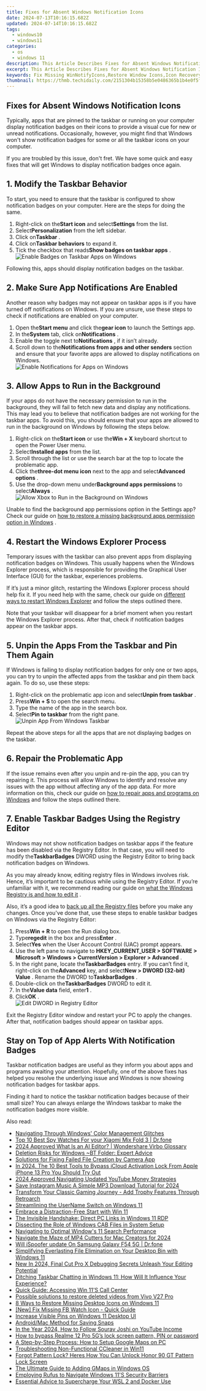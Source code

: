 ```yaml
---
title: Fixes for Absent Windows Notification Icons
date: 2024-07-13T10:16:15.682Z
updated: 2024-07-14T10:16:15.682Z
tags:
  - windows10
  - windows11
categories:
  - os
  - windows 11
description: This Article Describes Fixes for Absent Windows Notification Icons
excerpt: This Article Describes Fixes for Absent Windows Notification Icons
keywords: Fix Missing WinNotifyIcons,Restore Window Icons,Icon Recovery Tool,NotifyIcon Repair,Reinstall WinNotification,Clear Notification Icons,Icon Update Solution
thumbnail: https://thmb.techidaily.com/2151304b15358b5e0486365b1b4e0f5fc2185a4452deb2b08eaf2b9d1e47c0a1.jpg
---
```


## Fixes for Absent Windows Notification Icons

 Typically, apps that are pinned to the taskbar or running on your computer display notification badges on their icons to provide a visual cue for new or unread notifications. Occasionally, however, you might find that Windows won't show notification badges for some or all the taskbar icons on your computer.

 If you are troubled by this issue, don't fret. We have some quick and easy fixes that will get Windows to display notification badges once again.

## 1\. Modify the Taskbar Behavior

 To start, you need to ensure that the taskbar is configured to show notification badges on your computer. Here are the steps for doing the same.

1. Right-click on the**Start icon** and select**Settings** from the list.
2. Select**Personalization** from the left sidebar.
3. Click on**Taskbar** .
4. Click on**Taskbar behaviors** to expand it.
5. Tick the checkbox that reads**Show badges on taskbar apps** .  
![Enable Badges on Taskbar Apps on Windows](https://static1.makeuseofimages.com/wordpress/wp-content/uploads/2023/04/enable-badges-on-taskbar-apps-on-windows.jpg)

 Following this, apps should display notification badges on the taskbar.

## 2\. Make Sure App Notifications Are Enabled

 Another reason why badges may not appear on taskbar apps is if you have turned off notifications on Windows. If you are unsure, use these steps to check if notifications are enabled on your computer.

1. Open the**Start menu** and click the**gear icon** to launch the Settings app.
2. In the**System** tab, click on**Notifications** .
3. Enable the toggle next to**Notifications** , if it isn’t already.
4. Scroll down to the**Notifications from apps and other senders** section and ensure that your favorite apps are allowed to display notifications on Windows.  
![Enable Notifications for Apps on Windows](https://static1.makeuseofimages.com/wordpress/wp-content/uploads/2023/04/enable-notifications-for-apps-on-windows.jpg)

## 3\. Allow Apps to Run in the Background

 If your apps do not have the necessary permission to run in the background, they will fail to fetch new data and display any notifications. This may lead you to believe that notification badges are not working for the taskbar apps. To avoid this, you should ensure that your apps are allowed to run in the background on Windows by following the steps below.

1. Right-click on the**Start icon** or use the**Win + X** keyboard shortcut to open the Power User menu.
2. Select**Installed apps** from the list.
3. Scroll through the list or use the search bar at the top to locate the problematic app.
4. Click the**three-dot menu icon** next to the app and select**Advanced options** .
5. Use the drop-down menu under**Background apps permissions** to select**Always** .  
![Allow Xbox to Run in the Background on Windows](https://static1.makeuseofimages.com/wordpress/wp-content/uploads/2023/04/allow-xbox-to-run-in-the-background-on-windows.jpg)

 Unable to find the background app permissions option in the Settings app? Check our guide on [how to restore a missing background apps permission option in Windows](https://www.makeuseof.com/windows-11-restore-background-apps-permissions/) .

## 4\. Restart the Windows Explorer Process

 Temporary issues with the taskbar can also prevent apps from displaying notification badges on Windows. This usually happens when the Windows Explorer process, which is responsible for providing the Graphical User Interface (GUI) for the taskbar, experiences problems.

 If it’s just a minor glitch, restarting the Windows Explorer process should help fix it. If you need help with the same, check our guide on [different ways to restart Windows Explorer](https://www.makeuseof.com/ways-to-restart-file-explorer-windows-10/) and follow the steps outlined there.

 Note that your taskbar will disappear for a brief moment when you restart the Windows Explorer process. After that, check if notification badges appear on the taskbar apps.

## 5\. Unpin the Apps From the Taskbar and Pin Them Again

 If Windows is failing to display notification badges for only one or two apps, you can try to unpin the affected apps from the taskbar and pin them back again. To do so, use these steps:

1. Right-click on the problematic app icon and select**Unpin from taskbar** .
2. Press**Win + S** to open the search menu.
3. Type the name of the app in the search box.
4. Select**Pin to taskbar** from the right pane.  
![Unpin App From Windows Taskbar](https://static1.makeuseofimages.com/wordpress/wp-content/uploads/2023/04/unpin-app-from-windows-taskbar.jpg)

 Repeat the above steps for all the apps that are not displaying badges on the taskbar.

## 6\. Repair the Problematic App

 If the issue remains even after you unpin and re-pin the app, you can try repairing it. This process will allow Windows to identify and resolve any issues with the app without affecting any of the app data. For more information on this, check our guide on [how to repair apps and programs on Windows](https://www.makeuseof.com/windows-repair-apps-programs/) and follow the steps outlined there.

## 7\. Enable Taskbar Badges Using the Registry Editor

 Windows may not show notification badges on taskbar apps if the feature has been disabled via the Registry Editor. In that case, you will need to modify the**TaskbarBadges** DWORD using the Registry Editor to bring back notification badges on Windows.

 As you may already know, editing registry files in Windows involves risk. Hence, it’s important to be cautious while using the Registry Editor. If you’re unfamiliar with it, we recommend reading our guide on [what the Windows Registry is and how to edit it](https://www.makeuseof.com/tag/what-is-the-windows-registry-editor-and-how-do-i-use-it-makeuseof-explains/) .

 Also, it’s a good idea to [back up all the Registry files](https://www.makeuseof.com/tag/backup-restore-windows-registry/) before you make any changes. Once you've done that, use these steps to enable taskbar badges on Windows via the Registry Editor:

1. Press**Win + R** to open the Run dialog box.
2. Type**regedit** in the box and press**Enter** .
3. Select**Yes** when the User Account Control (UAC) prompt appears.
4. Use the left pane to navigate to **HKEY\_CURRENT\_USER > SOFTWARE > Microsoft > Windows > CurrentVersion > Explorer > Advanced** .
5. In the right pane, locate the**TaskbarBadges** entry. If you can’t find it, right-click on the**Advanced** key, and select**New > DWORD (32-bit) Value** . Rename the DWORD to**TaskbarBadges** .
6. Double-click on the**TaskbarBadges** DWORD to edit it.
7. In the**Value data** field, enter**1** .
8. Click**OK** .  
![Edit DWORD in Registry Editor](https://static1.makeuseofimages.com/wordpress/wp-content/uploads/2023/04/edit-dword-in-registry-editor.jpg)

 Exit the Registry Editor window and restart your PC to apply the changes. After that, notification badges should appear on taskbar apps.

## Stay on Top of App Alerts With Notification Badges

 Taskbar notification badges are useful as they inform you about apps and programs awaiting your attention. Hopefully, one of the above fixes has helped you resolve the underlying issue and Windows is now showing notification badges for taskbar apps.

 Finding it hard to notice the taskbar notification badges because of their small size? You can always enlarge the Windows taskbar to make the notification badges more visible.


<ins class="adsbygoogle"
     style="display:block"
     data-ad-format="autorelaxed"
     data-ad-client="ca-pub-7571918770474297"
     data-ad-slot="1223367746"></ins>



<ins class="adsbygoogle"
     style="display:block"
     data-ad-client="ca-pub-7571918770474297"
     data-ad-slot="8358498916"
     data-ad-format="auto"
     data-full-width-responsive="true"></ins>



<span class="atpl-alsoreadstyle">Also read:</span>
<div><ul>
<li><a href="https://win11.techidaily.com/navigating-through-windows-color-management-glitches/"><u>Navigating Through Windows' Color Management Glitches</u></a></li>
<li><a href="https://android-location-track.techidaily.com/top-10-best-spy-watches-for-your-xiaomi-mix-fold-3-drfone-by-drfone-virtual-android/"><u>Top 10 Best Spy Watches For your Xiaomi Mix Fold 3 | Dr.fone</u></a></li>
<li><a href="https://ai-voice-clone.techidaily.com/2024-approved-what-is-an-ai-editor-wondershare-virbo-glossary/"><u>2024 Approved What Is an AI Editor? | Wondershare Virbo Glossary</u></a></li>
<li><a href="https://win11.techidaily.com/deletion-risks-for-windows-bt-folder-expert-advice/"><u>Deletion Risks for Windows ~BT Folder: Expert Advice</u></a></li>
<li><a href="https://win11.techidaily.com/solutions-for-fixing-failed-file-creation-by-camera-app/"><u>Solutions for Fixing Failed File Creation by Camera App</u></a></li>
<li><a href="https://activate-lock.techidaily.com/in-2024-the-10-best-tools-to-bypass-icloud-activation-lock-from-apple-iphone-13-pro-you-should-try-out-by-drfone-ios/"><u>In 2024, The 10 Best Tools to Bypass iCloud Activation Lock From Apple iPhone 13 Pro You Should Try Out</u></a></li>
<li><a href="https://youtube-zero.techidaily.com/approved-navigating-updated-youtube-money-strategies/"><u>2024 Approved  Navigating Updated YouTube Money Strategies</u></a></li>
<li><a href="https://video-creation-software.techidaily.com/save-instagram-music-a-simple-mp3-download-tutorial-for-2024/"><u>Save Instagram Music A Simple MP3 Download Tutorial for 2024</u></a></li>
<li><a href="https://win11.techidaily.com/transform-your-classic-gaming-journey-add-trophy-features-through-retroarch/"><u>Transform Your Classic Gaming Journey - Add Trophy Features Through Retroarch</u></a></li>
<li><a href="https://win11.techidaily.com/streamlining-the-username-switch-on-windows-11/"><u>Streamlining the UserName Switch on Windows 11</u></a></li>
<li><a href="https://win11.techidaily.com/embrace-a-distraction-free-start-with-win-11/"><u>Embrace a Distraction-Free Start with Win 11</u></a></li>
<li><a href="https://win11.techidaily.com/the-invisible-handshake-direct-pc-links-in-windows-11-rdp/"><u>The Invisible Handshake: Direct PC Links in Windows 11 RDP</u></a></li>
<li><a href="https://win11.techidaily.com/dissecting-the-role-of-windows-cab-files-in-system-setup/"><u>Dissecting the Role of Windows CAB Files in System Setup</u></a></li>
<li><a href="https://win11.techidaily.com/navigating-to-optimal-windows-11-search-performance/"><u>Navigating to Optimal Window's 11 Search Performance</u></a></li>
<li><a href="https://youtube-stream.techidaily.com/navigate-the-maze-of-mp4-cutters-for-mac-creators-for-2024/"><u>Navigate the Maze of MP4 Cutters for Mac Creators for 2024</u></a></li>
<li><a href="https://fake-location.techidaily.com/will-ispoofer-update-on-samsung-galaxy-f54-5g-drfone-by-drfone-virtual-android/"><u>Will iSpoofer update On Samsung Galaxy F54 5G | Dr.fone</u></a></li>
<li><a href="https://win11.techidaily.com/simplifying-everlasting-file-elimination-on-your-desktop-bin-with-windows-11/"><u>Simplifying Everlasting File Elimination on Your Desktop Bin with Windows 11</u></a></li>
<li><a href="https://video-ai-editor.techidaily.com/new-in-2024-final-cut-pro-x-debugging-secrets-unleash-your-editing-potential/"><u>New In 2024, Final Cut Pro X Debugging Secrets Unleash Your Editing Potential</u></a></li>
<li><a href="https://win11.techidaily.com/ditching-taskbar-chatting-in-windows-11-how-will-it-influence-your-experience/"><u>Ditching Taskbar Chatting in Windows 11: How Will It Influence Your Experience?</u></a></li>
<li><a href="https://win11.techidaily.com/quick-guide-accessing-win-11s-call-center/"><u>Quick Guide: Accessing Win 11'S Call Center</u></a></li>
<li><a href="https://review-topics.techidaily.com/possible-solutions-to-restore-deleted-videos-from-vivo-v27-pro-by-fonelab-android-recover-video/"><u>Possible solutions to restore deleted videos from Vivo V27 Pro</u></a></li>
<li><a href="https://win11.techidaily.com/8-ways-to-restore-missing-desktop-icons-on-windows-11/"><u>8 Ways to Restore Missing Desktop Icons on Windows 11</u></a></li>
<li><a href="https://facebook-video-content.techidaily.com/new-fix-missing-fb-watch-icon-quick-guide/"><u>[New] Fix Missing FB Watch Icon - Quick Guide</u></a></li>
<li><a href="https://win11.techidaily.com/increase-visible-pins-on-windows-11-desktop-ui/"><u>Increase Visible Pins on Windows 11 Desktop UI</u></a></li>
<li><a href="https://tiktok-clips.techidaily.com/androidmac-method-for-saving-snaps/"><u>Android/Mac Method for Saving Snaps</u></a></li>
<li><a href="https://youtube-clips.techidaily.com/in-the-year-2024-how-to-follow-sourav-joshi-on-youtube-income/"><u>In the Year 2024, How to Follow Sourav Joshi on YouTube Income</u></a></li>
<li><a href="https://phone-solutions.techidaily.com/how-to-bypass-realme-12-pro-5gs-lock-screen-pattern-pin-or-password-by-drfone-android-unlock-android-unlock/"><u>How to bypass Realme 12 Pro 5G’s lock screen pattern, PIN or password</u></a></li>
<li><a href="https://win11.techidaily.com/a-step-by-step-process-how-to-setup-google-maps-on-pc/"><u>A Step-by-Step Process: How to Setup Google Maps on PC</u></a></li>
<li><a href="https://win11.techidaily.com/troubleshooting-non-functional-ccleaner-in-win11/"><u>Troubleshooting Non-Functional CCleaner in Win11</u></a></li>
<li><a href="https://unlock-android.techidaily.com/forgot-pattern-lock-heres-how-you-can-unlock-honor-90-gt-pattern-lock-screen-by-drfone-android/"><u>Forgot Pattern Lock? Heres How You Can Unlock Honor 90 GT Pattern Lock Screen</u></a></li>
<li><a href="https://win11.techidaily.com/the-ultimate-guide-to-adding-gmaps-in-windows-os/"><u>The Ultimate Guide to Adding GMaps in Windows OS</u></a></li>
<li><a href="https://win11.techidaily.com/employing-rufus-to-navigate-windows-11s-security-barriers/"><u>Employing Rufus to Navigate Windows 11'S Security Barriers</u></a></li>
<li><a href="https://win11.techidaily.com/essential-advice-to-supercharge-your-wsl-2-and-docker-use/"><u>Essential Advice to Supercharge Your WSL 2 and Docker Use</u></a></li>
</ul></div>
